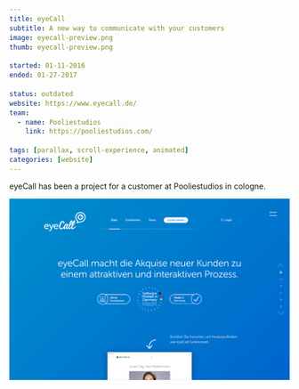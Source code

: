 ```yaml
---
title: eyeCall
subtitle: A new way to communicate with your customers
image: eyecall-preview.png
thumb: eyecall-preview.png

started: 01-11-2016
ended: 01-27-2017

status: outdated
website: https://www.eyecall.de/
team:
  - name: Pooliestudios
    link: https://pooliestudios.com/

tags: [parallax, scroll-experience, animated]
categories: [website]
---
```


eyeCall has been a project for a customer at Pooliestudios in cologne.

![eyeCall](eyecall-preview.png)
